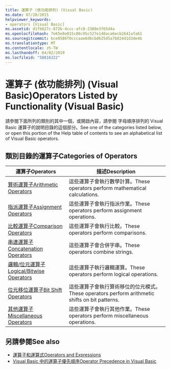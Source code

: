 ```yaml
---
title: 運算子 (依功能排列) (Visual Basic)
ms.date: 07/20/2015
helpviewer_keywords:
- operators [Visual Basic]
ms.assetid: d1fb027c-872b-4ccc-afc8-2380e3f65d4a
ms.openlocfilehash: 7e65e8e015c88c95c527e148aca6ecb2641afa61
ms.sourcegitcommit: bce0586f0cccaae6d6cbd625d5a7b824d1d3de4b
ms.translationtype: MT
ms.contentlocale: zh-TW
ms.lasthandoff: 04/02/2019
ms.locfileid: "58816222"
---
```

# <a name="operators-listed-by-functionality-visual-basic"></a><span data-ttu-id="880ec-102">運算子 (依功能排列) (Visual Basic)</span><span class="sxs-lookup"><span data-stu-id="880ec-102">Operators Listed by Functionality (Visual Basic)</span></span>
<span data-ttu-id="880ec-103">請參閱下面所列的類別的其中一個，或開啟內容，請參閱 字母順序排列的 Visual Basic 運算子的說明目錄的這個部分。</span><span class="sxs-lookup"><span data-stu-id="880ec-103">See one of the categories listed below, or open this portion of the Help table of contents to see an alphabetical list of Visual Basic operators.</span></span>  
  
## <a name="categories-of-operators"></a><span data-ttu-id="880ec-104">類別目錄的運算子</span><span class="sxs-lookup"><span data-stu-id="880ec-104">Categories of Operators</span></span>  
  
|<span data-ttu-id="880ec-105">運算子</span><span class="sxs-lookup"><span data-stu-id="880ec-105">Operators</span></span>|<span data-ttu-id="880ec-106">描述</span><span class="sxs-lookup"><span data-stu-id="880ec-106">Description</span></span>|  
|---------------|-----------------|  
|[<span data-ttu-id="880ec-107">算術運算子</span><span class="sxs-lookup"><span data-stu-id="880ec-107">Arithmetic Operators</span></span>](../../../visual-basic/language-reference/operators/arithmetic-operators.md)|<span data-ttu-id="880ec-108">這些運算子會執行數學計算。</span><span class="sxs-lookup"><span data-stu-id="880ec-108">These operators perform mathematical calculations.</span></span>|  
|[<span data-ttu-id="880ec-109">指派運算子</span><span class="sxs-lookup"><span data-stu-id="880ec-109">Assignment Operators</span></span>](../../../visual-basic/language-reference/operators/assignment-operators.md)|<span data-ttu-id="880ec-110">這些運算子會執行指派作業。</span><span class="sxs-lookup"><span data-stu-id="880ec-110">These operators perform assignment operations.</span></span>|  
|[<span data-ttu-id="880ec-111">比較運算子</span><span class="sxs-lookup"><span data-stu-id="880ec-111">Comparison Operators</span></span>](../../../visual-basic/language-reference/operators/comparison-operators.md)|<span data-ttu-id="880ec-112">這些運算子會執行比較。</span><span class="sxs-lookup"><span data-stu-id="880ec-112">These operators perform comparisons.</span></span>|  
|[<span data-ttu-id="880ec-113">串連運算子</span><span class="sxs-lookup"><span data-stu-id="880ec-113">Concatenation Operators</span></span>](../../../visual-basic/language-reference/operators/concatenation-operators.md)|<span data-ttu-id="880ec-114">這些運算子會合併字串。</span><span class="sxs-lookup"><span data-stu-id="880ec-114">These operators combine strings.</span></span>|  
|[<span data-ttu-id="880ec-115">邏輯/位元運算子</span><span class="sxs-lookup"><span data-stu-id="880ec-115">Logical/Bitwise Operators</span></span>](../../../visual-basic/language-reference/operators/logical-bitwise-operators.md)|<span data-ttu-id="880ec-116">這些運算子執行邏輯運算。</span><span class="sxs-lookup"><span data-stu-id="880ec-116">These operators perform logical operations.</span></span>|  
|[<span data-ttu-id="880ec-117">位元移位運算子</span><span class="sxs-lookup"><span data-stu-id="880ec-117">Bit Shift Operators</span></span>](../../../visual-basic/language-reference/operators/bit-shift-operators.md)|<span data-ttu-id="880ec-118">這些運算子會執行算術移位的位元模式。</span><span class="sxs-lookup"><span data-stu-id="880ec-118">These operators perform arithmetic shifts on bit patterns.</span></span>|  
|[<span data-ttu-id="880ec-119">其他運算子</span><span class="sxs-lookup"><span data-stu-id="880ec-119">Miscellaneous Operators</span></span>](../../../visual-basic/language-reference/operators/miscellaneous-operators.md)|<span data-ttu-id="880ec-120">這些運算子會執行其他作業。</span><span class="sxs-lookup"><span data-stu-id="880ec-120">These operators perform miscellaneous operations.</span></span>|  
  
## <a name="see-also"></a><span data-ttu-id="880ec-121">另請參閱</span><span class="sxs-lookup"><span data-stu-id="880ec-121">See also</span></span>

- [<span data-ttu-id="880ec-122">運算子和運算式</span><span class="sxs-lookup"><span data-stu-id="880ec-122">Operators and Expressions</span></span>](../../../visual-basic/programming-guide/language-features/operators-and-expressions/index.md)
- [<span data-ttu-id="880ec-123">Visual Basic 中的運算子優先順序</span><span class="sxs-lookup"><span data-stu-id="880ec-123">Operator Precedence in Visual Basic</span></span>](../../../visual-basic/language-reference/operators/operator-precedence.md)
